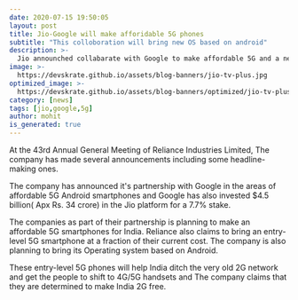 ```yaml
---
date: 2020-07-15 19:50:05
layout: post
title: Jio-Google will make afforidable 5G phones
subtitle: "This colloboration will bring new OS based on android"
description: >-
  Jio announched collabarate with Google to make affordable 5G and a new OS based on Android and this is everything you need to know. 
image: >-
  https://devskrate.github.io/assets/blog-banners/jio-tv-plus.jpg
optimized_image: >-
  https://devskrate.github.io/assets/blog-banners/optimized/jio-tv-plus.webp
category: [news]
tags: [jio,google,5g]
author: mohit
is_generated: true
---
```

At the 43rd Annual General Meeting of Reliance Industries Limited, The company has made several announcements including some headline-making ones. 

The company has announced it's partnership with Google in the areas of affordable 5G Android smartphones and Google has also invested $4.5 billion( Apx Rs. 34 crore) in the Jio platform for a 7.7% stake.

The companies as part of their partnership is planning to make an affordable 5G smartphones for India. Reliance also claims to bring an entry-level 5G smartphone at a fraction of their current cost. The company is also planning to bring its Operating system based on Android.  

These entry-level 5G phones will help India ditch the very old 2G network and get the people to shift to 4G/5G handsets and The company claims that they are determined to make India 2G free.
